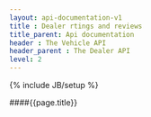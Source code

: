 ```yaml
---
layout: api-documentation-v1
title : Dealer rtings and reviews 
title_parent: Api documentation
header : The Vehicle API
header_parent : The Dealer API
level: 2
---
```

{% include JB/setup %}

####{{page.title}}